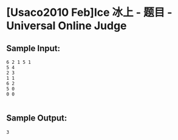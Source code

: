 # [Usaco2010 Feb]Ice 冰上 - 题目 - Universal Online Judge


## Sample Input: 
```
6 2 1 5 1
5 4
2 3
1 1
6 2
5 0
0 0


```

## Sample Output: 
```
3

```
